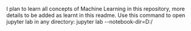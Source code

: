 I plan to learn all concepts of Machine Learning in this repository, more details to be added as learnt in this readme.
Use this command to open jupyter lab in any directory:
jupyter lab --notebook-dir=D:/

